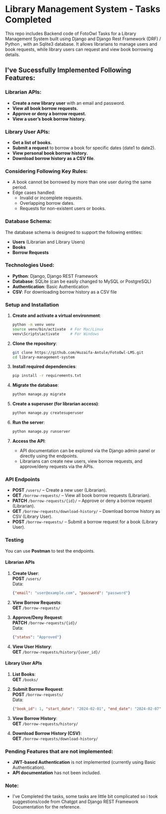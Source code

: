 # Library Management System - Tasks Completed

This repo includes Backend code of FotoOwl Tasks for a Library Management System built using Django and Django Rest Framework (DRF) / Python , with an Sqlite3 database. It allows librarians to manage users and book requests, while library users can request and view book borrowing details.

## I've Sucessfully Implemented Following Features:

### **Librarian APIs:**
- **Create a new library user** with an email and password.
- **View all book borrow requests.**
- **Approve or deny a borrow request.**
- **View a user’s book borrow history.**

### **Library User APIs:**
- **Get a list of books.**
- **Submit a request** to borrow a book for specific dates (date1 to date2).
- **View personal book borrow history.**
- **Download borrow history as a CSV file**.

### Considering Following **Key Rules:**
- A book cannot be borrowed by more than one user during the same period.
- Edge cases handled:
  - Invalid or incomplete requests.
  - Overlapping borrow dates.
  - Requests for non-existent users or books.

### **Database Schema:**
The database schema is designed to support the following entities:
- **Users** (Librarian and Library Users)
- **Books**
- **Borrow Requests**

### **Technologies Used:**
- **Python**: Django, Django REST Framework
- **Database**: SQLite (can be easily changed to MySQL or PostgreSQL)
- **Authentication**: Basic Authentication
- **CSV**: For downloading borrow history as a CSV file

### **Setup and Installation**

1. **Create and activate a virtual environment**:
   ```bash
   python -m venv venv
   source venv/bin/activate  # For Mac/Linux
   venv\Scripts\activate     # For Windows
   ```
2. **Clone the repository**:
   ```bash
   git clone https://github.com/Huzaifa-Antule/FotoOwl-LMS.git
   cd library-management-system
   ```

3. **Install required dependencies**:
   ```bash
   pip install -r requirements.txt
   ```

4. **Migrate the database**:
   ```bash
   python manage.py migrate
   ```

5. **Create a superuser (for librarian access)**:
   ```bash
   python manage.py createsuperuser
   ```

6. **Run the server**:
   ```bash
   python manage.py runserver
   ```

7. **Access the API**:
   - API documentation can be explored via the Django admin panel or directly using the endpoints.
   - Librarians can create new users, view borrow requests, and approve/deny requests via the APIs.

### **API Endpoints**

- **POST** `/users/` – Create a new user (Librarian).
- **GET** `/borrow-requests/` – View all book borrow requests (Librarian).
- **PATCH** `/borrow-requests/{id}/` – Approve or deny a borrow request (Librarian).
- **GET** `/borrow-requests/download-history/` – Download borrow history as CSV (Library User).
- **POST** `/borrow-requests/` – Submit a borrow request for a book (Library User).

### **Testing**

You can use **Postman** to test the endpoints.  

#### **Librarian APIs**
1. **Create User**:  
   **POST** `/users/`  
   Data:  
   ```json
   {"email": "user@example.com", "password": "password"}
   ```

2. **View Borrow Requests**:  
   **GET** `/borrow-requests/`  

3. **Approve/Deny Request**:  
   **PATCH** `/borrow-requests/{id}/`  
   Data:  
   ```json
   {"status": "Approved"}
   ```

4. **View User History**:  
   **GET** `/borrow-requests/history/{user_id}/`  

#### **Library User APIs**
1. **List Books**:  
   **GET** `/books/`  

2. **Submit Borrow Request**:  
   **POST** `/borrow-requests/`  
   Data:  
   ```json
   {"book_id": 1, "start_date": "2024-02-01", "end_date": "2024-02-07"}
   ```
3. **View Borrow History**:  
   **GET** `/borrow-requests/history/`  

4. **Download Borrow History (CSV)**:  
   **GET** `/borrow-requests/download-history/`  

### **Pending Features that are not implemented:**
- **JWT-based Authentication** is not implemented (currently using Basic Authentication).
- **API documentation** has not been included.

### Note:
- I've Completed the tasks, some tasks are little bit complicated so i took suggestions/code from Chatgpt and Django REST Framework Documentation for the reference.
